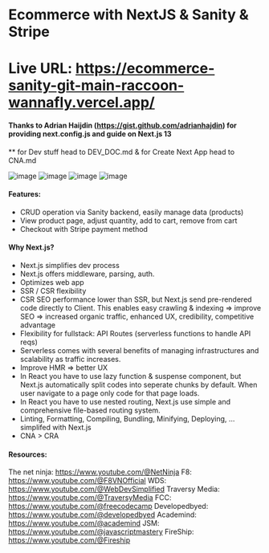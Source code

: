 # Ecommerce with NextJS & Sanity & Stripe
# Live URL: https://ecommerce-sanity-git-main-raccoon-wannafly.vercel.app/
#### Thanks to Adrian Haijdin (https://gist.github.com/adrianhajdin) for providing next.config.js and guide on Next.js 13
** for Dev stuff head to DEV_DOC.md & for Create Next App head to CNA.md

![image](https://github.com/raccoonwannafly/ecommerce-sanity/assets/130273473/c8b7ebf6-ebc9-4644-b335-21b10a37d6ff)
![image](https://github.com/raccoonwannafly/ecommerce-sanity/assets/130273473/78b057d3-2123-44de-8ba4-6ac50a7ba144)
![image](https://github.com/raccoonwannafly/ecommerce-sanity/assets/130273473/ebd61b85-00bb-475b-b5d8-42d75b4f6ebe)
![image](https://github.com/raccoonwannafly/ecommerce-sanity/assets/130273473/428ce300-69be-4044-bb76-fb0d745a8117)


#### Features:
- CRUD operation via Sanity backend, easily manage data (products)
- View product page, adjust quantity, add to cart, remove from cart
- Checkout with Stripe payment method

#### Why Next.js?
- Next.js simplifies dev process
- Next.js offers middleware, parsing, auth.
- Optimizes web app
- SSR / CSR flexibility
- CSR SEO performance lower than SSR, but Next.js send pre-rendered code directly to Client.
This enables easy crawling & indexing => improve SEO => increased organic traffic, enhanced UX, credibility, competitive advantage
- Flexibility for fullstack: API Routes (serverless functions to handle API reqs)
- Serverless comes with several benefits of managing infrastructures and scalability as traffic increases.
- Improve HMR => better UX
- In React you have to use lazy function & suspense component, but Next.js automatically split codes into seperate chunks by default.
When user navigate to a page only code for that page loads.
- In React you have to use nested routing, Next.js use simple and comprehensive file-based routing system.
- Linting, Formatting, Compiling, Bundling, Minifying, Deploying, ... simplifed with Next.js
- CNA > CRA

#### Resources:
The net ninja: https://www.youtube.com/@NetNinja F8: https://www.youtube.com/@F8VNOfficial WDS: https://www.youtube.com/@WebDevSimplified Traversy Media: https://www.youtube.com/@TraversyMedia FCC: https://www.youtube.com/@freecodecamp Developedbyed: https://www.youtube.com/@developedbyed Academind: https://www.youtube.com/@academind JSM: https://www.youtube.com/@javascriptmastery FireShip: https://www.youtube.com/@Fireship
